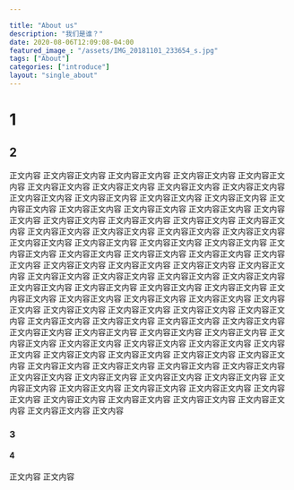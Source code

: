 ```yaml
---

title: "About us"
description: "我们是谁？"
date: 2020-08-06T12:09:08-04:00
featured_image_: "/assets/IMG_20181101_233654_s.jpg"
tags: ["About"]
categories: ["introduce"]
layout: "single_about"
---
```


# 1
## 2
正文内容
正文内容正文内容
正文内容正文内容
正文内容正文内容
正文内容正文内容
正文内容正文内容
正文内容正文内容
正文内容正文内容
正文内容正文内容
正文内容正文内容
正文内容正文内容
正文内容正文内容
正文内容正文内容
正文内容正文内容
正文内容正文内容
正文内容正文内容
正文内容正文内容
正文内容正文内容
正文内容正文内容
正文内容正文内容
正文内容正文内容
正文内容正文内容
正文内容正文内容
正文内容正文内容
正文内容正文内容
正文内容正文内容
正文内容正文内容
正文内容正文内容
正文内容正文内容
正文内容正文内容
正文内容正文内容
正文内容正文内容
正文内容正文内容
正文内容正文内容
正文内容正文内容
正文内容正文内容
正文内容正文内容
正文内容正文内容
正文内容正文内容
正文内容正文内容
正文内容正文内容
正文内容正文内容
正文内容正文内容
正文内容正文内容
正文内容正文内容
正文内容正文内容
正文内容正文内容
正文内容正文内容
正文内容正文内容
正文内容正文内容
正文内容正文内容
正文内容正文内容
正文内容正文内容
正文内容正文内容
正文内容正文内容
正文内容正文内容
正文内容正文内容
正文内容正文内容
正文内容正文内容
正文内容正文内容
正文内容正文内容
正文内容正文内容
正文内容正文内容
正文内容正文内容
正文内容正文内容
正文内容正文内容
正文内容正文内容
正文内容正文内容
正文内容正文内容
正文内容正文内容
正文内容正文内容
正文内容正文内容
正文内容正文内容
正文内容正文内容
正文内容正文内容
正文内容正文内容
正文内容正文内容
正文内容正文内容
正文内容正文内容
正文内容正文内容
正文内容正文内容
正文内容正文内容
正文内容正文内容
正文内容正文内容
正文内容正文内容
正文内容正文内容
正文内容正文内容
正文内容正文内容
正文内容正文内容
正文内容正文内容
正文内容正文内容
正文内容
### 3
#### 4
正文内容
正文内容